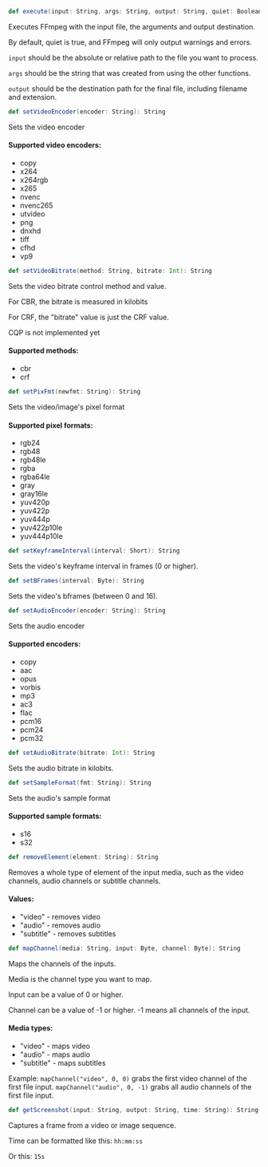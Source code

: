 ```scala
def execute(input: String, args: String, output: String, quiet: Boolean = true): Int
```
Executes FFmpeg with the input file, the arguments and output destination.

By default, quiet is true, and FFmpeg will only output warnings and errors.

```input``` should be the absolute or relative path to the file you want to process.

```args``` should be the string that was created from using the other functions.

```output``` should be the destination path for the final file, including filename and extension.

```scala
def setVideoEncoder(encoder: String): String
```
Sets the video encoder
#### Supported video encoders:
* copy
* x264
* x264rgb
* x265
* nvenc
* nvenc265
* utvideo
* png
* dnxhd
* tiff
* cfhd
* vp9

```scala
def setVideoBitrate(method: String, bitrate: Int): String
```
Sets the video bitrate control method and value.

For CBR, the bitrate is measured in kilobits

For CRF, the "bitrate" value is just the CRF value.

CQP is not implemented yet
#### Supported methods:
* cbr
* crf

```scala
def setPixFmt(newfmt: String): String
```
Sets the video/image's pixel format
#### Supported pixel formats:
* rgb24
* rgb48
* rgb48le
* rgba
* rgba64le
* gray
* gray16le
* yuv420p
* yuv422p
* yuv444p
* yuv422p10le
* yuv444p10le

```scala
def setKeyframeInterval(interval: Short): String
```
Sets the video's keyframe interval in frames (0 or higher).

```scala
def setBFrames(interval: Byte): String
```
Sets the video's bframes (between 0 and 16).

```scala
def setAudioEncoder(encoder: String): String
```
Sets the audio encoder
#### Supported encoders:
* copy
* aac
* opus
* vorbis
* mp3
* ac3
* flac
* pcm16
* pcm24
* pcm32

```scala
def setAudioBitrate(bitrate: Int): String
```
Sets the audio bitrate in kilobits.

```scala
def setSampleFormat(fmt: String): String
```
Sets the audio's sample format
#### Supported sample formats:
* s16
* s32


```scala
def removeElement(element: String): String
```
Removes a whole type of element of the input media, such as the video channels, audio channels or subtitle channels.
#### Values:
* "video" - removes video
* "audio" - removes audio
* "subtitle" - removes subtitles

```scala
def mapChannel(media: String, input: Byte, channel: Byte): String
```
Maps the channels of the inputs.

Media is the channel type you want to map.

Input can be a value of 0 or higher.

Channel can be a value of -1 or higher. -1 means all channels of the input.

#### Media types:
* "video" - maps video
* "audio" - maps audio
* "subtitle" - maps subtitles

Example: ```mapChannel("video", 0, 0)``` grabs the first video channel of the first file input. ```mapChannel("audio", 0, -1)``` grabs all audio channels of the first file input.

```scala
def getScreenshot(input: String, output: String, time: String): String
```
Captures a frame from a video or image sequence.

Time can be formatted like this: ```hh:mm:ss```

Or this: ```15s```
